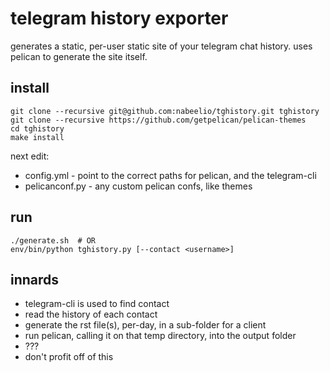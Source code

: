 # telegram history exporter

generates a static, per-user static site of your telegram chat history.
uses pelican to generate the site itself.

## install

```
git clone --recursive git@github.com:nabeelio/tghistory.git tghistory
git clone --recursive https://github.com/getpelican/pelican-themes
cd tghistory
make install
```

next edit:
* config.yml - point to the correct paths for pelican, and the telegram-cli
* pelicanconf.py - any custom pelican confs, like themes


## run

```
./generate.sh  # OR
env/bin/python tghistory.py [--contact <username>]
```

## innards

* telegram-cli is used to find contact
* read the history of each contact
* generate the rst file(s), per-day, in a sub-folder for a client
* run pelican, calling it on that temp directory, into the output folder
* ???
* don't profit off of this
